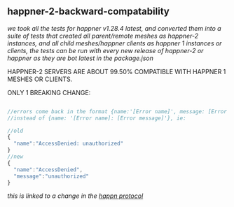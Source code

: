 happner-2-backward-compatability
--------------------------------
*we took all the tests for happner v1.28.4 latest, and converted them into a suite of tests that created all parent/remote meshes as happner-2 instances, and all child meshes/happner clients as happner 1 instances or clients, the tests can be run with every new release of happner-2 or happner as they are bot latest in the package.json*

HAPPNER-2 SERVERS ARE ABOUT 99.50% COMPATIBLE WITH HAPPNER 1 MESHES OR CLIENTS.

ONLY 1 BREAKING CHANGE:

```javascript

//errors come back in the format {name:'[Error name]', message: [Error message]}
//instead of {name: '[Error name]: [Error message]'}, ie:

//old
{
  "name":"AccessDenied: unauthorized"
}
//new
{
  "name":"AccessDenied",
  "message":"unauthorized"
}
```

*this is linked to a change in the [happn protocol](https://github.com/happner/happn-protocol)*

